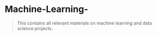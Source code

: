 # Machine-Learning-

> This contains all relevant materials on machine learning and data science projects.

